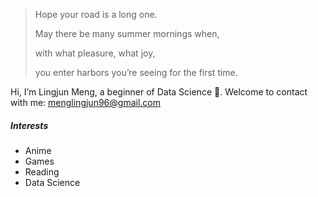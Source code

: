 > Hope your road is a long one.
>
> May there be many summer mornings when,
>
> with what pleasure, what joy,
>
> you enter harbors you’re seeing for the first time.

Hi, I’m Lingjun Meng, a beginner of Data Science 👻. Welcome to contact with me: <menglingjun96@gmail.com>

##### Interests

* Anime
* Games
* Reading
* Data Science


